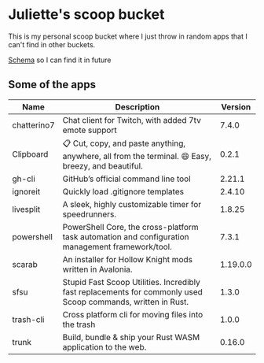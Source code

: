 # Juliette's scoop bucket

This is my personal scoop bucket where I just throw in random apps that I can't find in other buckets.

[Schema](https://raw.githubusercontent.com/ScoopInstaller/Scoop/master/schema.json) so I can find it in future

## Some of the apps

| Name | Description | Version |
| ---- | ----------- | ------- |
|chatterino7|Chat client for Twitch, with added 7tv emote support|7.4.0|
|Clipboard|📋 Cut, copy, and paste anything, anywhere, all from the terminal. 😄 Easy, breezy, and beautiful.|0.2.1|
|gh-cli|GitHub’s official command line tool|2.21.1|
|ignoreit|Quickly load .gitignore templates|2.4.10|
|livesplit|A sleek, highly customizable timer for speedrunners.|1.8.25|
|powershell|PowerShell Core, the cross-platform task automation and configuration management framework/tool.|7.3.1|
|scarab|An installer for Hollow Knight mods written in Avalonia.|1.19.0.0|
|sfsu|Stupid Fast Scoop Utilities. Incredibly fast replacements for commonly used Scoop commands, written in Rust.|1.3.0|
|trash-cli|Cross platform cli for moving files into the trash|1.0.0|
|trunk|Build, bundle & ship your Rust WASM application to the web. |0.16.0|
